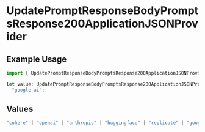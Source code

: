 # UpdatePromptResponseBodyPromptsResponse200ApplicationJSONProvider

## Example Usage

```typescript
import { UpdatePromptResponseBodyPromptsResponse200ApplicationJSONProvider } from "@orq-ai/node/models/operations";

let value: UpdatePromptResponseBodyPromptsResponse200ApplicationJSONProvider =
  "google-ai";
```

## Values

```typescript
"cohere" | "openai" | "anthropic" | "huggingface" | "replicate" | "google" | "google-ai" | "azure" | "aws" | "anyscale" | "perplexity" | "groq" | "fal" | "leonardoai" | "nvidia" | "jina"
```